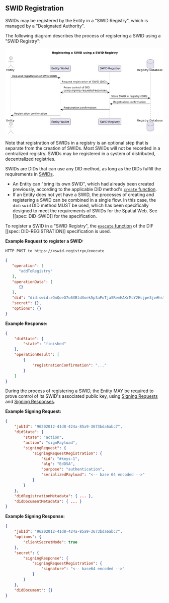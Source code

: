 ## SWID Registration

SWIDs may be registered by the Entity in a "SWID Registry", which is
managed by a "Designated Authority".

The following diagram describes the process of registering a SWID using a "SWID Registry":

![registering-a-swid-using-a-swid-registry.png](./images/registering-a-swid-using-a-swid-registry.png)

Note that registration of SWIDs in a registry is an optional step
that is separate from the creation of SWIDs. Most SWIDs will not
be recorded in a centralized registry. SWIDs may be registered in
a system of distributed, decentralized registries.

SWIDs are DIDs that can use any DID method, as long as the DIDs fulfill
the requirements in [SWIDs](#swids).

- An Entity can "bring its own SWID", which had already been created previously,
  according to the applicable DID method's [`create` function](https://identity.foundation/did-registration/#create).
- If an Entity does not yet have a SWID, the processes of creating and registering
  a SWID can be combined in a single flow. In this case, the `did:swid`
  DID method MUST be used, which has been specifically designed to meet the requirements
  of SWIDs for the Spatial Web. See [[spec: DID-SWID]] for the specification.

To register a SWID in a "SWID Registry", the [`execute` function](https://identity.foundation/did-registration/#execute) of the
DIF [[spec: DID-REGISTRATION]] specification is used.

**Example Request to register a SWID:**

```
HTTP POST to https://<swid-registry>/execute
```

```json
{
   "operation": [
      "addToRegistry"
   ],
   "operationData": [
      {}
   ],
   "did": "did:swid:zQmQoeG7u6XBtdXoek5p3aPoTjaSRemHAKrMcY2Hcjpe3jv#hstp",
   "secret": {},
   "options": {}
}
```

**Example Response:**

```json
{
    "didState": {
        "state": "finished"
    },
    "operationResult": [
        {
            "registrationConfirmation": "..."
        }
    ]
}
```

During the process of registering a SWID, the Entity MAY be required to prove control
of its SWID's associated public key, using  [Signing Requests](https://identity.foundation/did-registration/#signing-request-set)
and [Signing Responses](https://identity.foundation/did-registration/#signing-response-set).

**Example Signing Request:**

```json
{
	"jobId": "96202012-41d8-424a-85a9-3673bda6abc7",
	"didState": {
		"state": "action",
		"action": "signPayload",
		"signingRequest": {
			"signingRequestRegistration": {
				"kid": "#keys-1",
				"alg": "EdDSA",
				"purpose": "authentication",
				"serializedPayload": "<-- base 64 encoded -->"
			}
		}
	},
	"didRegistrationMetadata": { ... },
	"didDocumentMetadata": { ... }
}
```

**Example Signing Response:**

```json
{
    "jobId": "96202012-41d8-424a-85a9-3673bda6abc7",
    "options": {
        "clientSecretMode": true
    },
    "secret": {
        "signingResponse": {
            "signingRequestRegistration": {
                "signature": "<-- base64 encoded -->"
            }
        }
    },
    "didDocument": {}
}
```
